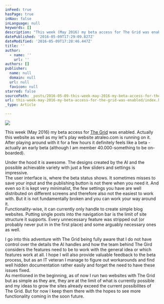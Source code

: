 ```yaml
---
inFeed: true
hasPage: true
inNav: false
inLanguage: null
keywords: []
description: "This week (May 2016) my beta access for The Grid was enabled. Actually this website as well as my let's play website atraleo.com is running on it.  After playing around with it for a few hours it definitely feels like a beta - actually an early beta (although I am member 40.000-something to be on-boarded)."
datePublished: '2016-05-09T17:29:09.827Z'
dateModified: '2016-05-09T17:28:46.447Z'
title: ''
author:
  - name: ''
    url: ''
authors: []
publisher:
  name: null
  domain: null
  url: null
  favicon: null
starred: false
sourcePath: _posts/2016-05-09-this-week-may-2016-my-beta-access-for-the-grid-was-enabled.md
url: this-week-may-2016-my-beta-access-for-the-grid-was-enabled/index.html
_type: Article

---
```

![](https://the-grid-user-content.s3-us-west-2.amazonaws.com/11ce9f1e-40cf-4351-b7cd-06290dfeb0f1.jpg)

This week (May 2016) my beta access for [The Grid][0] was enabled. Actually this website as well as my let's play website atraleo.com is running on it.   
After playing around with it for a few hours it definitely feels like a beta - actually an early beta (although I am member 40.000-something to be on-boarded).

Under the hood it is awesome. The designs created by the AI and the possible achievable variety with just a few sliders and settings is impressive.   
The user interface is, where the beta status shows. It sometimes misses to save your input and the publishing button is not there when you need it. And even so it is kept very minimalist, the few settings you have are well distributed on different screens and therefore also not the easiest to work with. But it is not fundamentally broken and you can work your way around it.  
Functionality-wise, it can currently only handle to create simple blog websites. Putting single posts into the navigation bar is the limit of site structure it supports. Every unnecessary feature was stripped out (or probably never put in in the first place) and some arguably necessary ones as well.

I go into this adventure with The Grid being fully aware that I do not have control over the details the AI handles and how the team behind The Gird considers the features need to be to work with the general idea or which features work at all. I hope I will also provide valuable feedback to the beta process, but as an IT veteran I manage to figure out workarounds and find well hidden documentation rather easily and forget the need to have these issues fixed.   
As mentioned in the beginning, as of now I run two websites with The Grid but as simple as they are, they are at the limit of what is currently possible and my ideas to grow the sites already exceed the current possibilites of The Grid. But for now I keep them there with the hopes to see more functionality coming in the soon future.

[0]: https://thegrid.io/